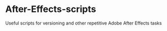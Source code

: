 # After-Effects-scripts
Useful scripts for versioning and other repetitive Adobe After Effects tasks
